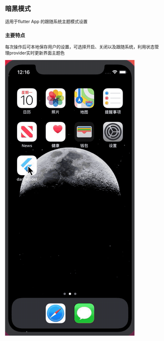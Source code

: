 ## 暗黑模式

适用于flutter App 的跟随系统主题模式设置

### 主要特点
每次操作后可本地保存用户的设置，可选择开启、关闭以及跟随系统，利用状态管理provider实时更新界面主题色

![image](https://github.com/fantasyStyle/darkModel/blob/master/images/dark.gif)
